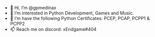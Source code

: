 - 👋 Hi, I’m @gpmedinax
- 👀 I’m interested in Python Development, Games and Music.
- 🌱 I’m have the following Python Certificates: PCEP, PCAP, PCPP1 & PCPP2
- 📫 Reach me on discord: xEndgame#404

<!---
gpmedinax/gpmedinax is a ✨ special ✨ repository because its `README.md` (this file) appears on your GitHub profile.
You can click the Preview link to take a look at your changes.
--->
